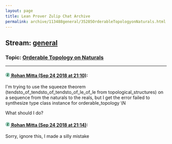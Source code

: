 ```yaml
---
layout: page
title: Lean Prover Zulip Chat Archive 
permalink: archive/113488general/35285OrderableTopologyonNaturals.html
---
```


## Stream: [general](index.html)
### Topic: [Orderable Topology on Naturals](35285OrderableTopologyonNaturals.html)

---

#### [![Click to go to Zulip](../../assets/img/zulip2.png) Rohan Mitta (Sep 24 2018 at 21:10)](https://leanprover.zulipchat.com/#narrow/stream/113488-general/topic/Orderable%20Topology%20on%20Naturals/near/134547279):
I'm trying to use the squeeze theorem (tendsto_of_tendsto_of_tendsto_of_le_of_le from topological_structures) on a sequence from the naturals to the reals, but I get the error failed to synthesize type class instance for orderable_topology \N 

What should I do?

#### [![Click to go to Zulip](../../assets/img/zulip2.png) Rohan Mitta (Sep 24 2018 at 21:14)](https://leanprover.zulipchat.com/#narrow/stream/113488-general/topic/Orderable%20Topology%20on%20Naturals/near/134547958):
Sorry, ignore this, I made a silly mistake

